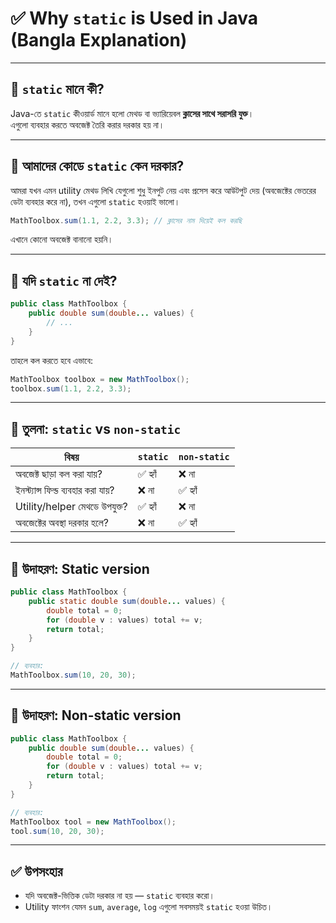 
# ✅ Why `static` is Used in Java (Bangla Explanation)

---

## 🔹 `static` মানে কী?

Java-তে `static` কীওয়ার্ড মানে হলো মেথড বা ভ্যারিয়েবল **ক্লাসের সাথে সরাসরি যুক্ত**।  
এগুলো ব্যবহার করতে অবজেক্ট তৈরি করার দরকার হয় না।

---

## 🔹 আমাদের কোডে `static` কেন দরকার?

আমরা যখন এমন utility মেথড লিখি যেগুলো শুধু ইনপুট নেয় এবং প্রসেস করে আউটপুট দেয় (অবজেক্টের ভেতরের ডেটা ব্যবহার করে না), তখন এগুলো `static` হওয়াই ভালো।

```java
MathToolbox.sum(1.1, 2.2, 3.3); // ক্লাসের নাম দিয়েই কল করছি
```

এখানে কোনো অবজেক্ট বানানো হয়নি।

---

## 🔸 যদি `static` না দেই?

```java
public class MathToolbox {
    public double sum(double... values) {
        // ...
    }
}
```

তাহলে কল করতে হবে এভাবে:

```java
MathToolbox toolbox = new MathToolbox();
toolbox.sum(1.1, 2.2, 3.3);
```

---

## 🔹 তুলনা: `static` vs `non-static`

| বিষয় | `static` | `non-static` |
|------|----------|---------------|
| অবজেক্ট ছাড়া কল করা যায়? | ✅ হ্যাঁ | ❌ না |
| ইনস্ট্যান্স ফিল্ড ব্যবহার করা যায়? | ❌ না | ✅ হ্যাঁ |
| Utility/helper মেথডে উপযুক্ত? | ✅ হ্যাঁ | ❌ না |
| অবজেক্টের অবস্থা দরকার হলে? | ❌ না | ✅ হ্যাঁ |

---

## 🔹 উদাহরণ: Static version

```java
public class MathToolbox {
    public static double sum(double... values) {
        double total = 0;
        for (double v : values) total += v;
        return total;
    }
}
```

```java
// ব্যবহার:
MathToolbox.sum(10, 20, 30);
```

---

## 🔹 উদাহরণ: Non-static version

```java
public class MathToolbox {
    public double sum(double... values) {
        double total = 0;
        for (double v : values) total += v;
        return total;
    }
}
```

```java
// ব্যবহার:
MathToolbox tool = new MathToolbox();
tool.sum(10, 20, 30);
```

---

## ✅ উপসংহার

- যদি অবজেক্ট-ভিত্তিক ডেটা দরকার না হয় — `static` ব্যবহার করো।
- Utility ফাংশন যেমন `sum`, `average`, `log` এগুলো সবসময়ই `static` হওয়া উচিত।
